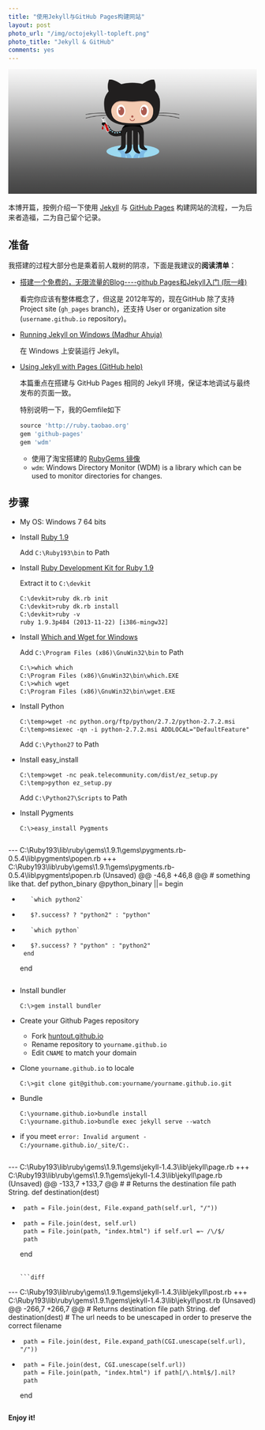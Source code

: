 ```yaml
---
title: "使用Jekyll与GitHub Pages构建网站"
layout: post
photo_url: "/img/octojekyll-topleft.png"
photo_title: "Jekyll & GitHub"
comments: yes
---
```

![](/img/octojekyll.png)

本博开篇，按例介绍一下使用 [Jekyll](http://jekyllrb.com/) 与 [GitHub Pages](http://pages.github.com/) 构建网站的流程，一为后来者造福，二为自己留个记录。

## 准备

我搭建的过程大部分也是乘着前人栽树的阴凉，下面是我建议的**阅读清单**：

- [搭建一个免费的，无限流量的Blog----github Pages和Jekyll入门 (阮一峰)](http://www.ruanyifeng.com/blog/2012/08/blogging_with_jekyll.html)
  
  看完你应该有整体概念了，但这是 2012年写的，现在GitHub 除了支持 Project site (`gh_pages` branch)，还支持 User or organization site (`username.github.io` repository)。

- [Running Jekyll on Windows (Madhur Ahuja)](http://www.madhur.co.in/blog/2011/09/01/runningjekyllwindows.html)

  在 Windows 上安装运行 Jekyll。

- [Using Jekyll with Pages (GitHub help)](https://help.github.com/articles/using-jekyll-with-pages)

  本篇重点在搭建与 GitHub Pages 相同的 Jekyll 环境，保证本地调试与最终发布的页面一致。
  
  特别说明一下，我的Gemfile如下
  
  ```ruby
  source 'http://ruby.taobao.org'
  gem 'github-pages'
  gem 'wdm'
  ```
  - 使用了淘宝搭建的 [RubyGems 镜像](http://ruby.taobao.org)
  - `wdm`: Windows Directory Monitor (WDM) is a library which can be used to monitor directories for changes.

## 步骤

- My OS: Windows 7 64 bits

- Install [Ruby 1.9](http://rubyinstaller.org/downloads/)

  Add `C:\Ruby193\bin` to Path

- Install [Ruby Development Kit for Ruby 1.9](http://rubyinstaller.org/downloads/)
  
  Extract it to `C:\devkit`
  
  ```
  C:\devkit>ruby dk.rb init
  C:\devkit>ruby dk.rb install
  C:\devkit>ruby -v
  ruby 1.9.3p484 (2013-11-22) [i386-mingw32]
  ```

- Install [Which and Wget for Windows](http://gnuwin32.sourceforge.net/packages.html)

  Add `C:\Program Files (x86)\GnuWin32\bin` to Path

  ```
  C:\>which which
  C:\Program Files (x86)\GnuWin32\bin\which.EXE
  C:\>which wget
  C:\Program Files (x86)\GnuWin32\bin\wget.EXE
  ```

- Install Python

  ```
  C:\temp>wget -nc python.org/ftp/python/2.7.2/python-2.7.2.msi
  C:\temp>msiexec -qn -i python-2.7.2.msi ADDLOCAL="DefaultFeature"
  ```
  Add `C:\Python27` to Path

- Install easy_install

  ```
  C:\temp>wget -nc peak.telecommunity.com/dist/ez_setup.py
  C:\temp>python ez_setup.py
  ```
  Add `C:\Python27\Scripts` to Path

- Install Pygments

  ```
  C:\>easy_install Pygments
  ```

  ```diff
--- C:\Ruby193\lib\ruby\gems\1.9.1\gems\pygments.rb-0.5.4\lib\pygments\popen.rb
+++ C:\Ruby193\lib\ruby\gems\1.9.1\gems\pygments.rb-0.5.4\lib\pygments\popen.rb (Unsaved)
@@ -46,8 +46,8 @@
     # something like that.
     def python_binary
       @python_binary ||= begin
-        `which python2`
-        $?.success? ? "python2" : "python"
+        `which python`
+        $?.success? ? "python" : "python2"
       end
     end
  ```

- Install bundler
  
  ```
  C:\>gem install bundler
  ```

- Create your Github Pages repository
  - Fork [huntout.github.io](https://github.com/huntout/huntout.github.io)
  - Rename repository to `yourname.github.io`
  - Edit `CNAME` to match your domain

- Clone `yourname.github.io` to locale

  ```
  C:\>git clone git@github.com:yourname/yourname.github.io.git
  ```

- Bundle
  
  ```
  C:\yourname.github.io>bundle install
  C:\yourname.github.io>bundle exec jekyll serve --watch
  ```

- if you meet `error: Invalid argument - C:/yourname.github.io/_site/C:.`

  ```diff
--- C:\Ruby193\lib\ruby\gems\1.9.1\gems\jekyll-1.4.3\lib\jekyll\page.rb
+++ C:\Ruby193\lib\ruby\gems\1.9.1\gems\jekyll-1.4.3\lib\jekyll\page.rb (Unsaved)
@@ -133,7 +133,7 @@
     #
     # Returns the destination file path String.
     def destination(dest)
-      path = File.join(dest, File.expand_path(self.url, "/"))
+      path = File.join(dest, self.url)
       path = File.join(path, "index.html") if self.url =~ /\/$/
       path
     end
  ```

  ```diff
--- C:\Ruby193\lib\ruby\gems\1.9.1\gems\jekyll-1.4.3\lib\jekyll\post.rb
+++ C:\Ruby193\lib\ruby\gems\1.9.1\gems\jekyll-1.4.3\lib\jekyll\post.rb (Unsaved)
@@ -266,7 +266,7 @@
     # Returns destination file path String.
     def destination(dest)
       # The url needs to be unescaped in order to preserve the correct filename
-      path = File.join(dest, File.expand_path(CGI.unescape(self.url), "/"))
+      path = File.join(dest, CGI.unescape(self.url))
       path = File.join(path, "index.html") if path[/\.html$/].nil?
       path
     end
  ```

**Enjoy it!**